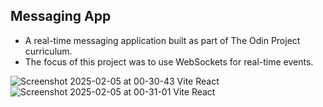 ## Messaging App
- A real-time messaging application built as part of The Odin Project curriculum.
- The focus of this project was to use WebSockets for real-time events.

![Screenshot 2025-02-05 at 00-30-43 Vite React](https://github.com/user-attachments/assets/45882149-1f98-44e6-969e-034d29316422)
![Screenshot 2025-02-05 at 00-31-01 Vite React](https://github.com/user-attachments/assets/b38bb0d2-176b-44e3-9d0d-e181e5be2a44)
